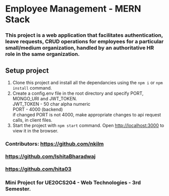 # Employee Management - MERN Stack
### This project is a web application that facilitates authentication, leave requests, CRUD operations for employees for a particular small/medium organization, handled by an authoritative HR role in the same organization.

## Setup project
1. Clone this project and install all the dependancies using the `npm i` or `npm install` command.
2. Create a config.env file in the root directory and specify PORT, MONGO_URI and JWT_TOKEN. <br/>
      JWT_TOKEN - 50 char alpha numeric <br/>
      PORT - 4000 (backend) <br/>
      if changed PORT is not 4000, make appropriate changes to api request calls, in client files.
4. Start the project with `npm start` command. Open [http://localhost:3000](http://localhost:3000) to view it in the browser.


### Contributors: https://github.com/nkilm <br/><br/> https://github.com/IshitaBharadwaj <br/><br/>  https://github.com/hita03            

### Mini Project for UE20CS204 - Web Technologies - 3rd Semester.
